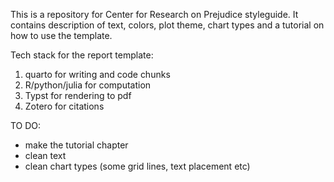 This is a repository for Center for Research on Prejudice styleguide. It contains description of text, colors, plot theme, chart types and a tutorial on how to use the template.


Tech stack for the report template:
1. quarto for writing and code chunks
2. R/python/julia for computation
3. Typst for rendering to pdf
4. Zotero for citations

TO DO:
- make the tutorial chapter
- clean text
- clean chart  types (some grid lines, text placement etc)